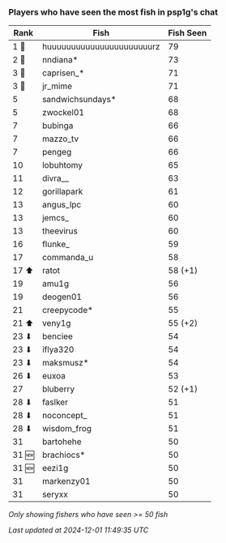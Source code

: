 ### Players who have seen the most fish in psp1g's chat
| Rank | Fish | Fish Seen |
|------|--------|-----------|
| 1 🥇  | huuuuuuuuuuuuuuuuuuuuuurz  | 79 |
| 2 🥈  | nndiana*  | 73 |
| 3 🥉  | caprisen_*  | 71 |
| 3 🥉  | jr_mime  | 71 |
| 5  | sandwichsundays*  | 68 |
| 5  | zwockel01  | 68 |
| 7  | bubinga  | 66 |
| 7  | mazzo_tv  | 66 |
| 7  | pengeg  | 66 |
| 10  | lobuhtomy  | 65 |
| 11  | divra__  | 63 |
| 12  | gorillapark  | 61 |
| 13  | angus_lpc  | 60 |
| 13  | jemcs_  | 60 |
| 13  | theevirus  | 60 |
| 16  | flunke_  | 59 |
| 17  | commanda_u  | 58 |
| 17 ⬆ | ratot  | 58 (+1) |
| 19  | amu1g  | 56 |
| 19  | deogen01  | 56 |
| 21  | creepycode*  | 55 |
| 21 ⬆ | veny1g  | 55 (+2) |
| 23 ⬇ | benciee  | 54 |
| 23 ⬇ | iflya320  | 54 |
| 23 ⬇ | maksmusz*  | 54 |
| 26 ⬇ | euxoa  | 53 |
| 27  | bluberry  | 52 (+1) |
| 28 ⬇ | faslker  | 51 |
| 28 ⬇ | noconcept_  | 51 |
| 28 ⬇ | wisdom_frog  | 51 |
| 31  | bartohehe  | 50 |
| 31 🆕 | brachiocs*  | 50 |
| 31 🆕 | eezi1g  | 50 |
| 31  | markenzy01  | 50 |
| 31  | seryxx  | 50 |

_Only showing fishers who have seen >= 50 fish_

_Last updated at 2024-12-01 11:49:35 UTC_